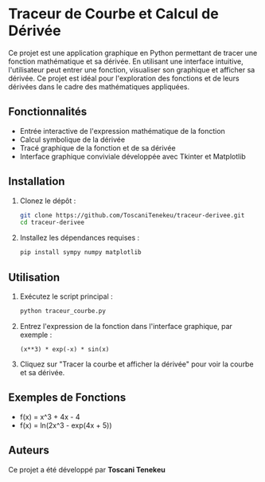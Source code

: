 # Traceur de Courbe et Calcul de Dérivée

Ce projet est une application graphique en Python permettant de tracer une fonction mathématique et sa dérivée. En utilisant une interface intuitive, l'utilisateur peut entrer une fonction, visualiser son graphique et afficher sa dérivée. Ce projet est idéal pour l'exploration des fonctions et de leurs dérivées dans le cadre des mathématiques appliquées.

## Fonctionnalités

- Entrée interactive de l'expression mathématique de la fonction
- Calcul symbolique de la dérivée
- Tracé graphique de la fonction et de sa dérivée
- Interface graphique conviviale développée avec Tkinter et Matplotlib

## Installation

1. Clonez le dépôt :

    ```bash
    git clone https://github.com/ToscaniTenekeu/traceur-derivee.git
    cd traceur-derivee
    ```

2. Installez les dépendances requises :

    ```bash
    pip install sympy numpy matplotlib
    ```

## Utilisation

1. Exécutez le script principal :

    ```bash
    python traceur_courbe.py
    ```

2. Entrez l'expression de la fonction dans l'interface graphique, par exemple :

    ```
    (x**3) * exp(-x) * sin(x)
    ```

3. Cliquez sur "Tracer la courbe et afficher la dérivée" pour voir la courbe et sa dérivée.

## Exemples de Fonctions

- f(x) = x^3 + 4x - 4
- f(x) = ln(2x^3 - exp(4x + 5)) 

## Auteurs

Ce projet a été développé par **Toscani Tenekeu**
